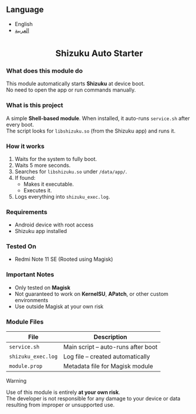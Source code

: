 ## Language

- English  
- [العربية](README_AR.md)


<h1 align="center"><sub>Shizuku Auto Starter</sub></h1>

### What does this module do

This module automatically starts **Shizuku** at device boot.  
No need to open the app or run commands manually.

### What is this project

A simple **Shell-based module**. When installed, it auto-runs `service.sh` after every boot.  
The script looks for `libshizuku.so` (from the Shizuku app) and runs it.

### How it works

1. Waits for the system to fully boot.
2. Waits 5 more seconds.
3. Searches for `libshizuku.so` under `/data/app/`.
4. If found:
   - Makes it executable.
   - Executes it.
5. Logs everything into `shizuku_exec.log`.

### Requirements

- Android device with root access
- Shizuku app installed

### Tested On

- Redmi Note 11 SE (Rooted using Magisk)

### Important Notes

- Only tested on **Magisk**
- Not guaranteed to work on **KernelSU**, **APatch**, or other custom environments
- Use outside Magisk at your own risk

### Module Files

| File                 | Description                      |
|----------------------|----------------------------------|
| `service.sh`         | Main script – auto-runs after boot |
| `shizuku_exec.log`   | Log file – created automatically  |
| `module.prop`        | Metadata file for Magisk module   |
> [!WARNING]
> Use of this module is entirely **at your own risk**.  
> The developer is not responsible for any damage to your device or data resulting from improper or unsupported use.
